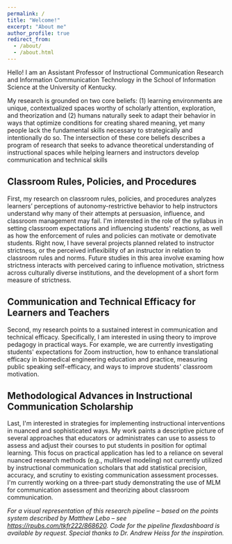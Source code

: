 ```yaml
---
permalink: /
title: "Welcome!"
excerpt: "About me"
author_profile: true
redirect_from: 
  - /about/
  - /about.html
---
```


Hello! I am an Assistant Professor of Instructional Communication Research and Information Communication Technology in the School of Information Science at the University of Kentucky. 

My research is grounded on two core beliefs: (1) learning environments are unique, contextualized spaces worthy of scholarly attention, exploration, and theorization and (2) humans naturally seek to adapt their behavior in ways that optimize conditions for creating shared meaning, yet many people lack the fundamental skills necessary to strategically and intentionally do so. The intersection of these core beliefs describes a program of research that seeks to advance theoretical understanding of instructional spaces while helping learners and instructors develop communication and technical skills

Classroom Rules, Policies, and Procedures
------
First, my research on classroom rules, policies, and procedures analyzes learners’ perceptions of autonomy-restrictive behavior to help instructors understand why many of their attempts at persuasion, influence, and classroom management may fail. I'm interested in the role of the syllabus in setting classroom expectations and influencing students' reactions, as well as how the enforcement of rules and policies can motivate or demotivate students. Right now, I have several projects planned related to instructor strictness, or the perceived inflexibility of an instructor in relation to classroom rules and norms. Future studies in this area involve examing how strictness interacts with perceived caring to influence motivation, strictness across culturally diverse institutions, and the development of a short form measure of strictness.

Communication and Technical Efficacy for Learners and Teachers
------
Second, my research points to a sustained interest in communication and technical efficacy. Specifically, I am interested in using theory to improve pedagogy in practical ways. For example, we are currently investigating students' expectations for Zoom instruction, how to enhance translational efficacy in biomedical engineering education and practice, measuring public speaking self-efficacy, and ways to improve students' classroom motivation.

Methodological Advances in Instructional Communication Scholarship
------
Last, I'm interested in strategies for implementing instructional interventions in nuanced and sophisticated ways. My work paints a descriptive picture of several approaches that educators or administrates can use to assess to assess and adjust their courses to put students in position for optimal learning. This focus on practical application has led to a reliance on several nuanced research methods (e.g., multilevel modeling) not currently utilized by instructional communication scholars that add statistical precision, accuracy, and scrutiny to existing communication assessment processes. I'm currently working on a three-part study demonstrating the use of MLM for communication assessment and theorizing about classroom communication.

*For a visual representation of this research pipeline – based on the points system described by Matthew Lebo – see https://rpubs.com/tkfr222/868620. Code for the pipeline flexdashboard is available by request. Special thanks to Dr. Andrew Heiss for the inspiration.*
